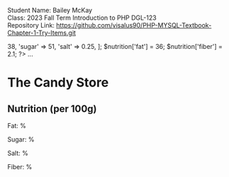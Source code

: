 Student Name: Bailey McKay <br>
Class: 2023 Fall Term Introduction to PHP DGL-123<br>
Repository Link: https://github.com/visalus90/PHP-MYSQL-Textbook-Chapter-1-Try-Items.git

<?php
$nutrition - [
  'fat'      => 38,
  'sugar'    => 51,
  'salt'     => 0.25,
];
$nutrition['fat']    = 36;
$nutrition['fiber']  = 2.1;
?>
<!DOCTYPE html>
<html>
  <head> ... </head>
  <body>
    <h1>The Candy Store</h1>
    <h2>Nutrition (per 100g)</h2>
    <p>Fat:  <?php echo $nutrition['fat']; ?>%</p>
    <p>Sugar:  <?php echo $nutrition['sugar']; ?>%</p>
    <p>Salt:  <?php echo $nutrition['salt']; ?>%</p>
    <p>Fiber:  <?php echo $nutrition['fiber']; ?>%</p>
  </body>
</html>


